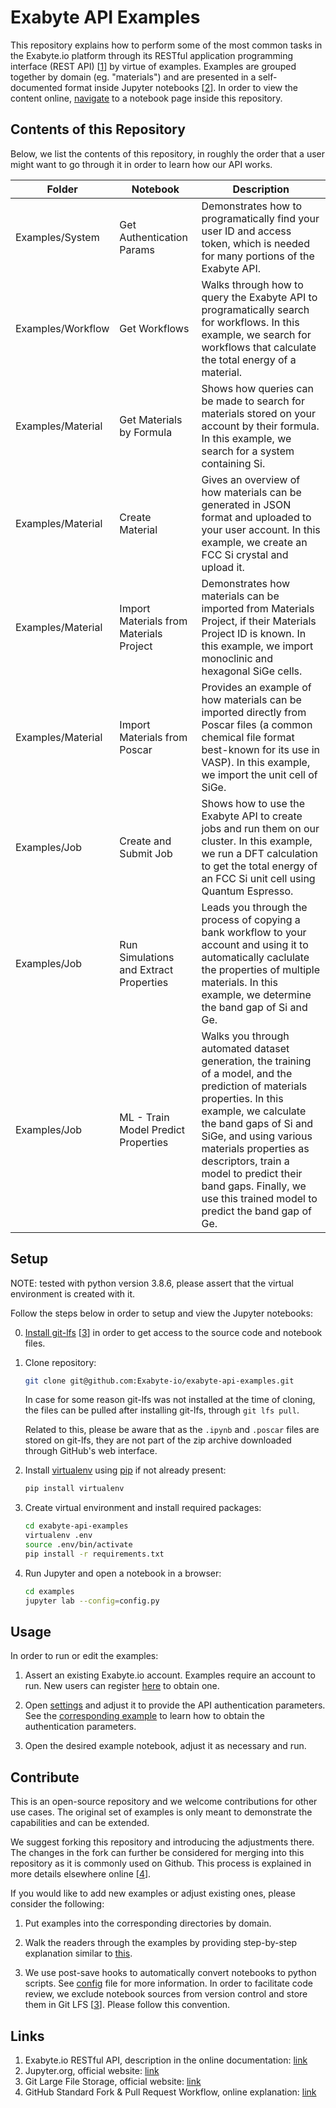 # Exabyte API Examples

This repository explains how to perform some of the most common tasks in the Exabyte.io platform through its RESTful application programming interface (REST API) [[1](#links)] by virtue of examples. Examples are grouped together by domain (eg. "materials") and are presented in a self-documented format inside Jupyter notebooks [[2](#links)]. In order to view the content online, [navigate](examples/) to a notebook page inside this repository.

## Contents of this Repository

Below, we list the contents of this repository, in roughly the order that a user might want to go through it in order to learn how our API works.

| Folder            | Notebook                                | Description |
| ------------------|-----------------------------------------| ----------- |
| Examples/System   | Get Authentication Params               | Demonstrates how to programatically find your user ID and access token, which is needed for many portions of the Exabyte API.
| Examples/Workflow | Get Workflows                           | Walks through how to query the Exabyte API to programatically search for workflows. In this example, we search for workflows that calculate the total energy of a material.
| Examples/Material | Get Materials by Formula                | Shows how queries can be made to search for materials stored on your account by their formula. In this example, we search for a system containing Si.
| Examples/Material | Create Material                         | Gives an overview of how materials can be generated in JSON format and uploaded to your user account. In this example, we create an FCC Si crystal and upload it.
| Examples/Material | Import Materials from Materials Project | Demonstrates how materials can be imported from Materials Project, if their Materials Project ID is known. In this example, we import monoclinic and hexagonal SiGe cells.
| Examples/Material | Import Materials from Poscar            | Provides an example of how materials can be imported directly from Poscar files (a common chemical file format best-known for its use in VASP). In this example, we import the unit cell of SiGe.
| Examples/Job      | Create and Submit Job                   | Shows how to use the Exabyte API to create jobs and run them on our cluster. In this example, we run a DFT calculation to get the total energy of an FCC Si unit cell using Quantum Espresso.
| Examples/Job      | Run Simulations and Extract Properties  | Leads you through the process of copying a bank workflow to your account and using it to automatically caclulate the properties of multiple materials. In this example, we determine the band gap of Si and Ge.
| Examples/Job      | ML - Train Model Predict Properties     | Walks you through automated dataset generation, the training of a model, and the prediction of materials properties. In this example, we calculate the band gaps of Si and SiGe, and using various materials properties as descriptors, train a model to predict their band gaps. Finally, we use this trained model to predict the band gap of Ge.



## Setup

NOTE: tested with python version 3.8.6, please assert that the virtual environment is created with it.

Follow the steps below in order to setup and view the Jupyter notebooks:

0. [Install git-lfs](https://help.github.com/articles/installing-git-large-file-storage/) [[3](#links)] in order to get access to the source code and notebook files.

1. Clone repository:

    ```bash
    git clone git@github.com:Exabyte-io/exabyte-api-examples.git
    ```

    In case for some reason git-lfs was not installed at the time of cloning, the files can be pulled after installing git-lfs, through `git lfs pull`.

    Related to this, please be aware that as the `.ipynb` and `.poscar` files are stored on git-lfs, they are not part of the zip archive downloaded through GitHub's web interface.

2. Install [virtualenv](https://virtualenv.pypa.io/en/stable/) using [pip](https://pip.pypa.io/en/stable/) if not already present:

    ```bash
    pip install virtualenv
    ```

3. Create virtual environment and install required packages:

    ```bash
    cd exabyte-api-examples
    virtualenv .env
    source .env/bin/activate
    pip install -r requirements.txt
    ```

4. Run Jupyter and open a notebook in a browser:

    ```bash
    cd examples
    jupyter lab --config=config.py
    ```

## Usage

In order to run or edit the examples:

1. Assert an existing Exabyte.io account. Examples require an account to run. New users can register [here](https://platform.exabyte.io/register) to obtain one.

2. Open [settings](examples/settings.py) and adjust it to provide the API authentication parameters. See the [corresponding example](examples/system/get_authentication_params.ipynb) to learn how to obtain the authentication parameters.

3. Open the desired example notebook, adjust it as necessary and run.


## Contribute

This is an open-source repository and we welcome contributions for other use cases. The original set of examples is only meant to demonstrate the capabilities and can be extended.

We suggest forking this repository and introducing the adjustments there. The changes in the fork can further be considered for merging into this repository as it is commonly used on Github. This process is explained in more details elsewhere online [[4](#links)].
 
If you would like to add new examples or adjust existing ones, please consider the following:

1. Put examples into the corresponding directories by domain.

2. Walk the readers through the examples by providing step-by-step explanation similar to [this](examples/material/get_materials_by_formula.ipynb).

3. We use post-save hooks to automatically convert notebooks to python scripts. See [config](config.py) file for more information. In order to facilitate code review, we exclude notebook sources from version control and store them in Git LFS [[3](#links)]. Please follow this convention.

## Links

1. Exabyte.io RESTful API, description in the online documentation: [link](https://docs.exabyte.io/rest-api/overview/)
2. Jupyter.org, official website: [link](http://jupyter.org/)
3. Git Large File Storage, official website: [link](https://git-lfs.github.com/)
4. GitHub Standard Fork & Pull Request Workflow, online explanation: [link](https://gist.github.com/Chaser324/ce0505fbed06b947d962) 
